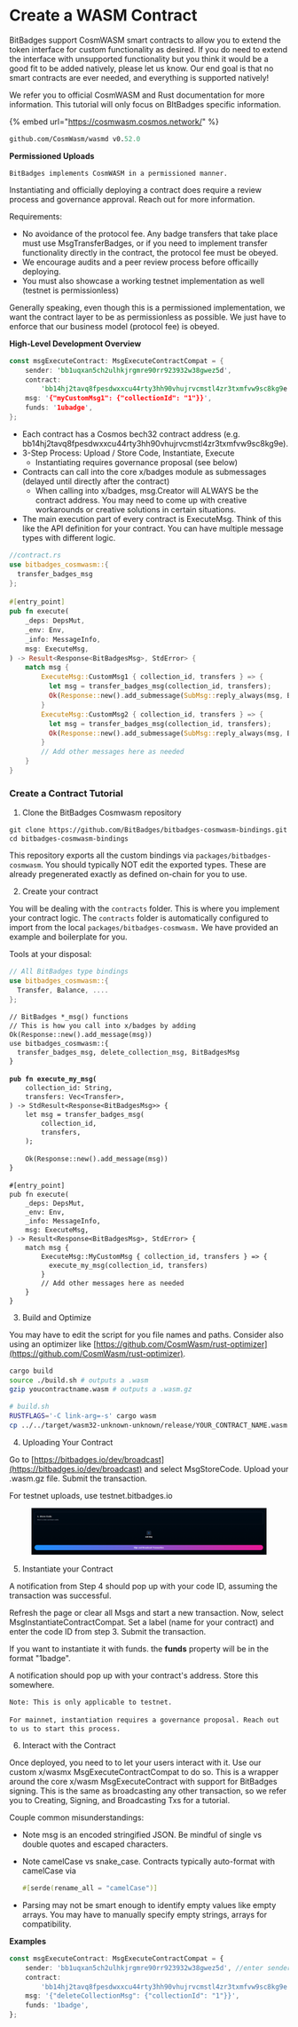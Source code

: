 # Create a WASM Contract

BitBadges support CosmWASM smart contracts to allow you to extend the token interface for custom functionality as desired. If you do need to extend the interface with unsupported functionality but you think it would be a good fit to be added natively, please let us know. Our end goal is that no smart contracts are ever needed, and everything is supported natively!

We refer you to official CosmWASM and Rust documentation for more information. This tutorial will only focus on BItBadges specific information.

{% embed url="https://cosmwasm.cosmos.network/" %}

```go.mod
github.com/CosmWasm/wasmd v0.52.0
```

**Permissioned Uploads**

```
BitBadges implements CosmWASM in a permissioned manner. 
```

Instantiating and officially deploying a contract does require a review process and governance approval. Reach out for more information.

Requirements:

* No avoidance of the protocol fee. Any badge transfers that take place must use MsgTransferBadges, or if you need to implement transfer functionality directly in the contract, the protocol fee must be obeyed.
* We encourage audits and a peer review process before officailly deploying.
* You must also showcase a working testnet implementation as well (testnet is permissionless)

Generally speaking, even though this is a permissioned implementation, we want the contract layer to be as permissionless as possible. We just have to enforce that our business model (protocol fee) is obeyed.

**High-Level Development Overview**

```rust
const msgExecuteContract: MsgExecuteContractCompat = {
    sender: 'bb1uqxan5ch2ulhkjrgmre90rr923932w38gwez5d', 
    contract:
        'bb14hj2tavq8fpesdwxxcu44rty3hh90vhujrvcmstl4zr3txmfvw9sc8kg9e', 
    msg: '{"myCustomMsg1": {"collectionId": "1"}}',
    funds: '1ubadge',
};
```

* Each contract has a Cosmos bech32 contract address (e.g. bb14hj2tavq8fpesdwxxcu44rty3hh90vhujrvcmstl4zr3txmfvw9sc8kg9e).
* 3-Step Process: Upload / Store Code, Instantiate, Execute
  * Instantiating requires governance proposal (see below)
* Contracts can call into the core x/badges module as submessages (delayed until directly after the contract)
  * When calling into x/badges, msg.Creator will ALWAYS be the contract address. You may need to come up with creative workarounds or creative solutions in certain situations.
* The main execution part of every contract is ExecuteMsg. Think of this like the API definition for your contract. You can have multiple message types with different logic.

```rust
//contract.rs
use bitbadges_cosmwasm::{
  transfer_badges_msg
};

#[entry_point]
pub fn execute(
    _deps: DepsMut,
    _env: Env,
    _info: MessageInfo,
    msg: ExecuteMsg,
) -> Result<Response<BitBadgesMsg>, StdError> {
    match msg {
        ExecuteMsg::CustomMsg1 { collection_id, transfers } => {
          let msg = transfer_badges_msg(collection_id, transfers);
          Ok(Response::new().add_submessage(SubMsg::reply_always(msg, BADGES_REPLY_ID)))
        }
        ExecuteMsg::CustomMsg2 { collection_id, transfers } => {
          let msg = transfer_badges_msg(collection_id, transfers);
          Ok(Response::new().add_submessage(SubMsg::reply_always(msg, BADGES_REPLY_ID)))
        }
        // Add other messages here as needed
    }
}
```

### **Create a Contract Tutorial**

1. Clone the BitBadges Cosmwasm repository

```
git clone https://github.com/BitBadges/bitbadges-cosmwasm-bindings.git
cd bitbadges-cosmwasm-bindings
```

This repository exports all the custom bindings via `packages/bitbadges-cosmwasm`. You should typically NOT edit the exported types. These are already pregenerated exactly as defined on-chain for you to use.

2. Create your contract

You will be dealing with the `contracts` folder.  This is where you implement your contract logic. The `contracts` folder is automatically configured to import from the local `packages/bitbadges-cosmwasm.` We have provided an example and boilerplate for you.

Tools at your disposal:

```rust
// All BitBadges type bindings
use bitbadges_cosmwasm::{
  Transfer, Balance, ....
};
```

<pre class="language-rust"><code class="lang-rust">// BitBadges *_msg() functions
// This is how you call into x/badges by adding Ok(Response::new().add_message(msg))
use bitbadges_cosmwasm::{
  transfer_badges_msg, delete_collection_msg, BitBadgesMsg
}
<strong>
</strong><strong>pub fn execute_my_msg(
</strong>    collection_id: String,
    transfers: Vec&#x3C;Transfer>,
) -> StdResult&#x3C;Response&#x3C;BitBadgesMsg>> {
    let msg = transfer_badges_msg(
        collection_id,
        transfers,
    );

    Ok(Response::new().add_message(msg))
}

#[entry_point]
pub fn execute(
    _deps: DepsMut,
    _env: Env,
    _info: MessageInfo,
    msg: ExecuteMsg,
) -> Result&#x3C;Response&#x3C;BitBadgesMsg>, StdError> {
    match msg {
        ExecuteMsg::MyCustomMsg { collection_id, transfers } => {
          execute_my_msg(collection_id, transfers)
        }
        // Add other messages here as needed
    }
}
</code></pre>

3. Build and Optimize

You may have to edit the script for you file names and paths. Consider also using an optimizer like   [https://github.com/CosmWasm/rust-optimizer](https://github.com/CosmWasm/rust-optimizer).

```bash
cargo build
source ./build.sh # outputs a .wasm
gzip youcontractname.wasm # outputs a .wasm.gz
```

```bash
# build.sh
RUSTFLAGS='-C link-arg=-s' cargo wasm
cp ../../target/wasm32-unknown-unknown/release/YOUR_CONTRACT_NAME.wasm .
```

4. Uploading Your Contract

Go to [https://bitbadges.io/dev/broadcast](https://bitbadges.io/dev/broadcast) and select MsgStoreCode. Upload your .wasm.gz file. Submit the transaction. &#x20;

For testnet uploads, use testnet.bitbadges.io

<figure><img src="../../.gitbook/assets/image.png" alt=""><figcaption></figcaption></figure>

5. Instantiate your Contract

A notification from Step 4 should pop up with your code ID, assuming the transaction was successful.

Refresh the page or clear all Msgs and start a new transaction. Now, select MsgInstantiateContractCompat. Set a label (name for your contract) and enter the code ID from step 3. Submit the transaction.

If you want to instantiate it with funds. the **funds** property will be in the format "1badge".

A notification should pop up with your contract's address. Store this somewhere.

```
Note: This is only applicable to testnet. 

For mainnet, instantiation requires a governance proposal. Reach out to us to start this process.
```

6. Interact with the Contract

Once deployed, you need to to let your users interact with it. Use our custom x/wasmx MsgExecuteContractCompat to do so. This is a wrapper around the core x/wasm MsgExecuteContract with support for BitBadges signing. This is the same as broadcasting any other transaction, so we refer you to Creating, Signing, and Broadcasting Txs for a tutorial.

Couple common misunderstandings:

* Note msg is an encoded stringified JSON. Be mindful of single vs double quotes and escaped characters.
*   Note camelCase vs snake\_case. Contracts typically auto-format with camelCase via&#x20;

    ```rust
    #[serde(rename_all = "camelCase")]
    ```
* Parsing may not be smart enough to identify empty values like empty arrays. You may have to manually specify empty strings, arrays for compatibility.

**Examples**

```typescript
const msgExecuteContract: MsgExecuteContractCompat = {
    sender: 'bb1uqxan5ch2ulhkjrgmre90rr923932w38gwez5d', //enter sender adress here
    contract:
        'bb14hj2tavq8fpesdwxxcu44rty3hh90vhujrvcmstl4zr3txmfvw9sc8kg9e', //
    msg: '{"deleteCollectionMsg": {"collectionId": "1"}}',
    funds: '1badge',
};
```
